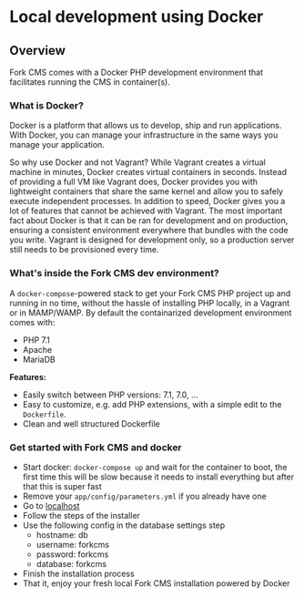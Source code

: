 # Local development using Docker

## Overview
Fork CMS comes with a Docker PHP development environment that facilitates running the CMS in container(s).

### What is Docker?
Docker is a platform that allows us to develop, ship and run applications. With Docker, you can manage your infrastructure in the same ways you manage your application.

So why use Docker and not Vagrant? While Vagrant creates a virtual machine in minutes, Docker creates virtual containers in seconds. Instead of providing a full VM like Vagrant does,
Docker provides you with lightweight containers that share the same kernel and allow you to safely execute independent processes. In addition to speed, Docker gives you a lot of features that
cannot be achieved with Vagrant. The most important fact about Docker is that it can be ran for development and on production, ensuring a consistent environment everywhere that bundles with the code you write.
Vagrant is designed for development only, so a production server still needs to be provisioned every time.

### What's inside the Fork CMS dev environment?
A `docker-compose`-powered stack to get your Fork CMS PHP project up and running in no time, without the hassle of installing PHP locally, in a Vagrant or in MAMP/WAMP.
By default the containarized development environment comes with:
* PHP 7.1
* Apache
* MariaDB

**Features:**
* Easily switch between PHP versions: 7.1, 7.0, ...
* Easy to customize, e.g. add PHP extensions, with a simple edit to the `Dockerfile`.
* Clean and well structured Dockerfile

### Get started with Fork CMS and docker
- Start docker: `docker-compose up` and wait for the container to boot, the first time this will be slow because it needs to install everything but after that this is super fast
- Remove your `app/config/parameters.yml` if you already have one
- Go to [localhost](http://localhost)
- Follow the steps of the installer
- Use the following config in the database settings step
    - hostname: db
    - username: forkcms
    - password: forkcms
    - database: forkcms
- Finish the installation process
- That it, enjoy your fresh local Fork CMS installation powered by Docker

